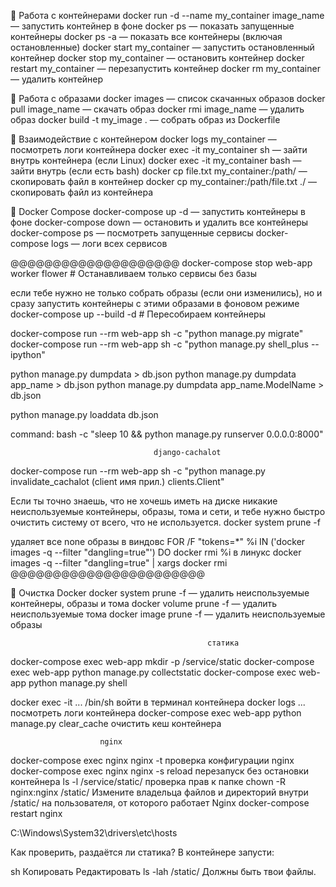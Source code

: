 🔹 Работа с контейнерами
docker run -d --name my_container image_name — запустить контейнер в фоне
docker ps — показать запущенные контейнеры
docker ps -a — показать все контейнеры (включая остановленные)
docker start my_container — запустить остановленный контейнер
docker stop my_container — остановить контейнер
docker restart my_container — перезапустить контейнер
docker rm my_container — удалить контейнер

🔹 Работа с образами
docker images — список скачанных образов
docker pull image_name — скачать образ
docker rmi image_name — удалить образ
docker build -t my_image . — собрать образ из Dockerfile

🔹 Взаимодействие с контейнером
docker logs my_container — посмотреть логи контейнера
docker exec -it my_container sh — зайти внутрь контейнера (если Linux)
docker exec -it my_container bash — зайти внутрь (если есть bash)
docker cp file.txt my_container:/path/ — скопировать файл в контейнер
docker cp my_container:/path/file.txt ./ — скопировать файл из контейнера

🔹 Docker Compose
docker-compose up -d — запустить контейнеры в фоне
docker-compose down — остановить и удалить все контейнеры
docker-compose ps — посмотреть запущенные сервисы
docker-compose logs — логи всех сервисов

@@@@@@@@@@@@@@@@@@@@
docker-compose stop web-app worker flower  # Останавливаем только сервисы без базы

если тебе нужно не только собрать образы (если они изменились), но и сразу запустить контейнеры с этими образами в фоновом режиме
docker-compose up --build -d  # Пересобираем контейнеры

docker-compose run --rm web-app sh -c "python manage.py migrate"
docker-compose run --rm web-app sh -c "python manage.py shell_plus --ipython"

python manage.py dumpdata > db.json
python manage.py dumpdata app_name > db.json
python manage.py dumpdata app_name.ModelName > db.json

python manage.py loaddata db.json

command: bash -c "sleep 10 && python manage.py runserver 0.0.0.0:8000"

                                    django-cachalot
docker-compose run --rm web-app sh -c "python manage.py invalidate_cachalot (client имя прил.) clients.Client"

Если ты точно знаешь, что не хочешь иметь на диске никакие неиспользуемые контейнеры, образы,
тома и сети, и тебе нужно быстро очистить систему от всего, что не используется.
docker system prune -f

удаляет все none образы
в виндовс
FOR /F "tokens=*" %i IN ('docker images -q --filter "dangling=true"') DO docker rmi %i
в линукс
docker images -q --filter "dangling=true" | xargs docker rmi
@@@@@@@@@@@@@@@@@@@@@@@

🔹 Очистка Docker
docker system prune -f — удалить неиспользуемые контейнеры, образы и тома
docker volume prune -f — удалить неиспользуемые тома
docker image prune -f — удалить неиспользуемые образы


                                                статика
docker-compose exec web-app mkdir -p /service/static
docker-compose exec web-app python manage.py collectstatic
docker-compose exec web-app python manage.py shell

docker exec -it ... /bin/sh    войти в терминал контейнера
docker logs ...                посмотреть логи контейнера
docker-compose exec web-app python manage.py clear_cache   очистить кеш контейнера

                        nginx
docker-compose exec nginx nginx -t     проверка конфигурации nginx
docker-compose exec nginx nginx -s reload  перезапуск без остановки контейнера
ls -l /service/static/                 проверка прав к папке
chown -R nginx:nginx /static/          Измените владельца файлов и директорий внутри /static/ на пользователя, от которого работает Nginx
docker-compose restart nginx

C:\Windows\System32\drivers\etc\hosts

Как проверить, раздаётся ли статика?
В контейнере запусти:

sh
Копировать
Редактировать
ls -lah /static/
Должны быть твои файлы.